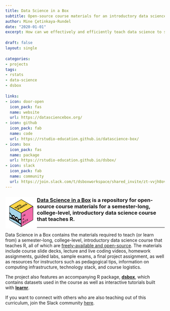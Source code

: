 ```yaml
---
title: Data Science in a Box
subtitle: Open-source course materials for an introductory data science curriculum
author: Mine Çetinkaya-Rundel
date: "2020-01-01"
excerpt: How can we effectively and efficiently teach data science to students with little to no background in computing and statistical thinking? How can we equip them with the skills and tools for reasoning with various types of data and leave them wanting to learn more? This introductory data science course is our (working) answer to this question.

draft: false
layout: single

categories:
- projects
tags:
- rstats
- data-science
- dsbox

links:
- icon: door-open
  icon_pack: fas
  name: website
  url: https://datasciencebox.org/
- icon: github
  icon_pack: fab
  name: code
  url: https://rstudio-education.github.io/datascience-box/
- icon: box
  icon_pack: fas
  name: package
  url: https://rstudio-education.github.io/dsbox/
- icon: slack
  icon_pack: fab
  name: community
  url: https://join.slack.com/t/dsboxworkspace/shared_invite/zt-vvjh8ovb-dCy31PATijOrdaz9oVGvVQ
---
```


### <img src = "featured.png" width="100" align = "left"> [Data Science in a Box](https://datasciencebox.org/) is a repository for open-source course materials for a semester-long, college-level, introductory data science course that teaches R.

---

Data Science in a Box contains the materials required to teach (or learn from) a semester-long, college-level, introductory data science course that teaches R, all of which are [freely-available and open-source](https://github.com/rstudio-education/datascience-box/blob/master/LICENSE.md). The materials include course slide decks, lecture and live coding videos, homework assignments, guided labs, sample exams, a final project assignment, as well as resources for instructors such as pedagogical tips, information on computing infrastructure, technology stack, and course logistics.

The project also features an accompanying R package, [**dsbox**](https://rstudio-education.github.io/dsbox/), which contains datasets used in the course as well as interactive tutorials built with [**learnr**](https://rstudio.github.io/learnr/).

If you want to connect with others who are also teaching out of this curriculum, join the Slack community [here](https://join.slack.com/t/dsboxworkspace/shared_invite/zt-vvjh8ovb-dCy31PATijOrdaz9oVGvVQ).